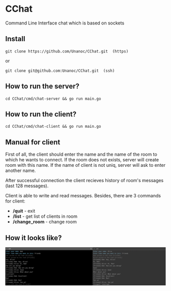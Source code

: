 # CChat
Command Line Interface chat which is based on sockets

## Install
```
git clone https://github.com/Unanoc/CChat.git  (https)
```
or
```
git clone git@github.com:Unanoc/CChat.git  (ssh)
```

## How to run the server?
```
cd CChat/cmd/chat-server && go run main.go
```

## How to run the client?
```
cd CChat/cmd/chat-client && go run main.go
```

## Manual for client
First of all, the client should enter the name and the name of the room to which he wants to connect.
If the room does not exists, server will create room with this name.
If the name of client is not uniq, server will ask to enter another name.

After successful connection the client recieves history of room's messages (last 128 messages).

Client is able to write and read messages. 
Besides, there are 3 commands for client:

* **/quit** - exit
* **/list** - get list of clients in room
* **/change_room** - change room


## How it looks like?
<img src="https://github.com/Unanoc/CChat/blob/master/src/clients.png" width="720">
